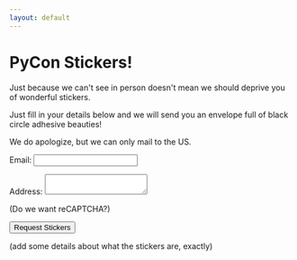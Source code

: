 ```yaml
---
layout: default
---
```

# PyCon Stickers!

Just because we can't see in person doesn't mean we should deprive you of
wonderful stickers.

Just fill in your details below and we will send you an envelope full of black
circle adhesive beauties!

We do apologize, but we can only mail to the US.

<form name="stickers" class="table" method="POST" action="/stickers/accepted.html" netlify netlify-honeypot="phone">
    <p style="display:none;">
        <label>Don’t fill this out if you’re a person: <input name="phone" /></label>
    </p>
    <p>
        <label for=email>Email:</label> <input type="email" name="email" />
    </p>
    <p>
        <label for=address>Address:</label> <textarea name="address"></textarea>
    </p>
    <p>(Do we want reCAPTCHA?)</p>
    <p>
        <button type="submit">Request Stickers</button>
    </p>
</form>

(add some details about what the stickers are, exactly)
